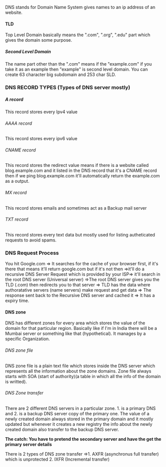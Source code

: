 DNS stands for Domain Name System gives names to an ip address of an website.

#### TLD
Top Level Domain basically means the ".com", ".org", ".edu" part which gives the domain some purpose.

##### Second Level Domain
The name part other than the ".com" means if the "example.com" if you take it as an example then "example" is second level domain. You can create 63 character big subdomain and 253 char SLD.


### DNS RECORD TYPES (Types of DNS server mostly)

##### A record
This record stores every Ipv4 value
###### AAAA record
This record stores every ipv6 value

###### CNAME record
This record stores the redirect value means if there is a website called blog.example.com and it listed in the DNS record that it's a CNAME record then if we ping blog.example.com it'll automatically return the example.com as a output.

###### MX record
This record stores emails and sometimes act as a Backup mail server

###### TXT record
This record stores every text data but mostly used for listing autheticated requests to avoid spams.

### DNS Request Process

You hit Google.com => It searches for the cache of your browser first, if it's there that means it'll return google.com but if it's not then =>it'll do a recursive DNS Server Request which  is provided by your ISP=> it'll search in the root DNS server (Universal server) =>The root DNS server gives you the TLD (.com) then redirects you to that server => TLD has the data where authoratative servers (name servers) make request and get data => The response sent back to the Recursive DNS server and cached it => It has a expiry time.


#### DNS zone

DNS has different zones for every area which stores the value of the domain for that particular region. Basically like if I'm in India there will be a Mumbai server or something like that (hypothetical). It manages by a specific Organization. 

###### DNS zone file
DNS zone file is a plain text file which stores inside the DNS server which represents all the information about the zone domains. Zone file always starts with SOA (start of authority)(a table in which all the info of the domain is writted). 

###### DNS Zone transfer
There are 2 different DNS servers in a particular zone. 1. is a primary DNS and 2. is a backup DNS server copy of the primary one. The value of a newly created domain always stored in the primary domain and it mostly updated but whenever it creates a new registry the info about the newly created domain also transfer to the backup DNS server.



**The catch: You have to pretend the secondary server and have the get the primary server details**


There is 2 types of DNS zone transfer =>1. AXFR (asynchronus full transfer) which is unprotected
								2. IXFR (Incremental transfer)
